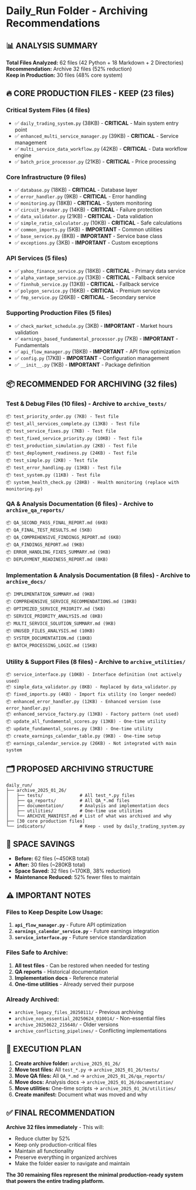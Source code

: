 # Daily_Run Folder - Archiving Recommendations

## 📊 **ANALYSIS SUMMARY**

**Total Files Analyzed:** 62 files (42 Python + 18 Markdown + 2 Directories)  
**Recommendation:** Archive 32 files (52% reduction)  
**Keep in Production:** 30 files (48% core system)

## 🔥 **CORE PRODUCTION FILES - KEEP (23 files)**

### Critical System Files (4 files)
- ✅ `daily_trading_system.py` (38KB) - **CRITICAL** - Main system entry point
- ✅ `enhanced_multi_service_manager.py` (39KB) - **CRITICAL** - Service management
- ✅ `multi_service_data_workflow.py` (42KB) - **CRITICAL** - Data workflow engine
- ✅ `batch_price_processor.py` (21KB) - **CRITICAL** - Price processing

### Core Infrastructure (9 files)
- ✅ `database.py` (18KB) - **CRITICAL** - Database layer
- ✅ `error_handler.py` (9KB) - **CRITICAL** - Error handling
- ✅ `monitoring.py` (18KB) - **CRITICAL** - System monitoring
- ✅ `circuit_breaker.py` (14KB) - **CRITICAL** - Failure protection
- ✅ `data_validator.py` (21KB) - **CRITICAL** - Data validation
- ✅ `simple_ratio_calculator.py` (10KB) - **CRITICAL** - Safe calculations
- ✅ `common_imports.py` (5KB) - **IMPORTANT** - Common utilities
- ✅ `base_service.py` (8KB) - **IMPORTANT** - Service base class
- ✅ `exceptions.py` (3KB) - **IMPORTANT** - Custom exceptions

### API Services (5 files)
- ✅ `yahoo_finance_service.py` (18KB) - **CRITICAL** - Primary data service
- ✅ `alpha_vantage_service.py` (13KB) - **CRITICAL** - Fallback service
- ✅ `finnhub_service.py` (13KB) - **CRITICAL** - Fallback service
- ✅ `polygon_service.py` (16KB) - **CRITICAL** - Premium service
- ✅ `fmp_service.py` (26KB) - **CRITICAL** - Secondary service

### Supporting Production Files (5 files)
- ✅ `check_market_schedule.py` (3KB) - **IMPORTANT** - Market hours validation
- ✅ `earnings_based_fundamental_processor.py` (7KB) - **IMPORTANT** - Fundamentals
- ✅ `api_flow_manager.py` (18KB) - **IMPORTANT** - API flow optimization
- ✅ `config.py` (17KB) - **IMPORTANT** - Configuration management
- ✅ `__init__.py` (1KB) - **IMPORTANT** - Package definition

## 📦 **RECOMMENDED FOR ARCHIVING (32 files)**

### Test & Debug Files (10 files) - Archive to `archive_tests/`
```
📦 test_priority_order.py (7KB) - Test file
📦 test_all_services_complete.py (13KB) - Test file  
📦 test_service_fixes.py (7KB) - Test file
📦 test_fixed_service_priority.py (10KB) - Test file
📦 test_production_simulation.py (2KB) - Test file
📦 test_deployment_readiness.py (24KB) - Test file
📦 test_simple.py (2KB) - Test file
📦 test_error_handling.py (13KB) - Test file
📦 test_system.py (11KB) - Test file
📦 system_health_check.py (28KB) - Health monitoring (replace with monitoring.py)
```

### QA & Analysis Documentation (6 files) - Archive to `archive_qa_reports/`
```
📦 QA_SECOND_PASS_FINAL_REPORT.md (6KB)
📦 QA_FINAL_TEST_RESULTS.md (5KB)  
📦 QA_COMPREHENSIVE_FINDINGS_REPORT.md (6KB)
📦 QA_FINDINGS_REPORT.md (9KB)
📦 ERROR_HANDLING_FIXES_SUMMARY.md (9KB)
📦 DEPLOYMENT_READINESS_REPORT.md (8KB)
```

### Implementation & Analysis Documentation (8 files) - Archive to `archive_docs/`
```
📦 IMPLEMENTATION_SUMMARY.md (9KB)
📦 COMPREHENSIVE_SERVICE_RECOMMENDATIONS.md (10KB)
📦 OPTIMIZED_SERVICE_PRIORITY.md (5KB)
📦 SERVICE_PRIORITY_ANALYSIS.md (8KB)
📦 MULTI_SERVICE_SOLUTION_SUMMARY.md (9KB)
📦 UNUSED_FILES_ANALYSIS.md (10KB)
📦 SYSTEM_DOCUMENTATION.md (18KB)
📦 BATCH_PROCESSING_LOGIC.md (15KB)
```

### Utility & Support Files (8 files) - Archive to `archive_utilities/`
```
📦 service_interface.py (10KB) - Interface definition (not actively used)
📦 simple_data_validator.py (8KB) - Replaced by data_validator.py
📦 fixed_imports.py (4KB) - Import fix utility (no longer needed)
📦 enhanced_error_handler.py (12KB) - Enhanced version (use error_handler.py)
📦 enhanced_service_factory.py (13KB) - Factory pattern (not used)
📦 update_all_fundamental_scores.py (13KB) - One-time utility
📦 update_fundamental_scores.py (3KB) - One-time utility  
📦 create_earnings_calendar_table.py (9KB) - One-time setup
📦 earnings_calendar_service.py (26KB) - Not integrated with main system
```

## 🗂️ **PROPOSED ARCHIVING STRUCTURE**

```
daily_run/
├── archive_2025_01_26/
│   ├── tests/              # All test_*.py files
│   ├── qa_reports/         # All QA_*.md files
│   ├── documentation/      # Analysis and implementation docs
│   ├── utilities/          # One-time use utilities
│   └── ARCHIVE_MANIFEST.md # List of what was archived and why
├── [30 core production files]
└── indicators/             # Keep - used by daily_trading_system.py
```

## 💾 **SPACE SAVINGS**

- **Before:** 62 files (~450KB total)
- **After:** 30 files (~280KB total)  
- **Space Saved:** 32 files (~170KB, 38% reduction)
- **Maintenance Reduced:** 52% fewer files to maintain

## ⚠️ **IMPORTANT NOTES**

### Files to Keep Despite Low Usage:
1. **`api_flow_manager.py`** - Future API optimization
2. **`earnings_calendar_service.py`** - Future earnings integration
3. **`service_interface.py`** - Future service standardization

### Files Safe to Archive:
1. **All test files** - Can be restored when needed for testing
2. **QA reports** - Historical documentation
3. **Implementation docs** - Reference material
4. **One-time utilities** - Already served their purpose

### Already Archived:
- `archive_legacy_files_20250111/` - Previous archiving
- `archive_non_essential_20250624_010014/` - Non-essential files
- `archive_20250622_215640/` - Older versions
- `archive_conflicting_pipelines/` - Conflicting implementations

## 🎯 **EXECUTION PLAN**

1. **Create archive folder:** `archive_2025_01_26/`
2. **Move test files:** All `test_*.py` → `archive_2025_01_26/tests/`
3. **Move QA files:** All `QA_*.md` → `archive_2025_01_26/qa_reports/`
4. **Move docs:** Analysis docs → `archive_2025_01_26/documentation/`
5. **Move utilities:** One-time scripts → `archive_2025_01_26/utilities/`
6. **Create manifest:** Document what was moved and why

## ✅ **FINAL RECOMMENDATION**

**Archive 32 files immediately** - This will:
- Reduce clutter by 52%
- Keep only production-critical files
- Maintain all functionality
- Preserve everything in organized archives
- Make the folder easier to navigate and maintain

**The 30 remaining files represent the minimal production-ready system that powers the entire trading platform.** 